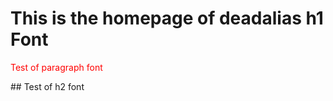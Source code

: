 # This is the homepage of deadalias h1 Font
<p style = "color:red">Test of paragraph font</p>
## Test of h2 font
